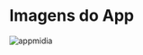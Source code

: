 # Imagens do App
![appmidia](https://github.com/GioDesenvovedor/App_Gravador/assets/149623762/9fd208e3-11b5-4835-93f6-08a1ae75ec2d)
